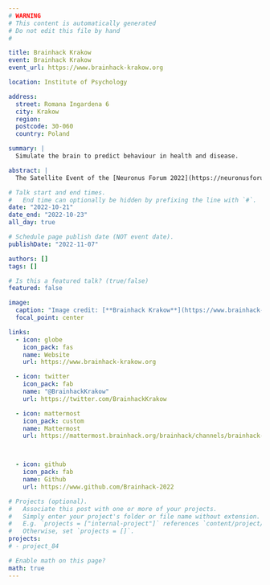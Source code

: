 ```yaml
---
# WARNING
# This content is automatically generated
# Do not edit this file by hand
#

title: Brainhack Krakow
event: Brainhack Krakow
event_url: https://www.brainhack-krakow.org

location: Institute of Psychology

address:
  street: Romana Ingardena 6
  city: Krakow
  region: 
  postcode: 30-060
  country: Poland

summary: |
  Simulate the brain to predict behaviour in health and disease.

abstract: |
  The Satellite Event of the [Neuronus Forum 2022](https://neuronusforum.pl/)

# Talk start and end times.
#   End time can optionally be hidden by prefixing the line with `#`.
date: "2022-10-21"
date_end: "2022-10-23"
all_day: true

# Schedule page publish date (NOT event date).
publishDate: "2022-11-07"

authors: []
tags: []

# Is this a featured talk? (true/false)
featured: false

image:
  caption: "Image credit: [**Brainhack Krakow**](https://www.brainhack-krakow.org)"
  focal_point: center

links:
  - icon: globe
    icon_pack: fas
    name: Website
    url: https://www.brainhack-krakow.org

  - icon: twitter
    icon_pack: fab
    name: "@BrainhackKrakow"
    url: https://twitter.com/BrainhackKrakow

  - icon: mattermost
    icon_pack: custom
    name: Mattermost
    url: https://mattermost.brainhack.org/brainhack/channels/brainhack-krakow



  - icon: github
    icon_pack: fab
    name: Github
    url: https://www.github.com/Brainhack-2022

# Projects (optional).
#   Associate this post with one or more of your projects.
#   Simply enter your project's folder or file name without extension.
#   E.g. `projects = ["internal-project"]` references `content/project/deep-learning/index.md`.
#   Otherwise, set `projects = []`.
projects:
# - project_84

# Enable math on this page?
math: true
---
```


